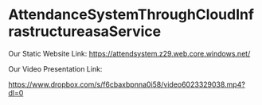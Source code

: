 # AttendanceSystemThroughCloudInfrastructureasaService

Our Static Website Link:
https://attendsystem.z29.web.core.windows.net/

Our Video Presentation Link:

https://www.dropbox.com/s/f6cbaxbpnna0i58/video6023329038.mp4?dl=0
